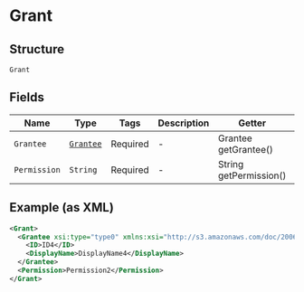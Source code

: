 
# Grant

## Structure

`Grant`

## Fields

| Name | Type | Tags | Description | Getter | Setter |
|  --- | --- | --- | --- | --- | --- |
| `Grantee` | [`Grantee`](../../doc/models/grantee.md) | Required | - | Grantee getGrantee() | setGrantee(Grantee grantee) |
| `Permission` | `String` | Required | - | String getPermission() | setPermission(String permission) |

## Example (as XML)

```xml
<Grant>
  <Grantee xsi:type="type0" xmlns:xsi="http://s3.amazonaws.com/doc/2006-03-01/">
    <ID>ID4</ID>
    <DisplayName>DisplayName4</DisplayName>
  </Grantee>
  <Permission>Permission2</Permission>
</Grant>
```

